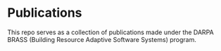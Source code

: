 # Publications
This repo serves as a collection of publications made under the DARPA BRASS (Building Resource Adaptive Software Systems) program.
